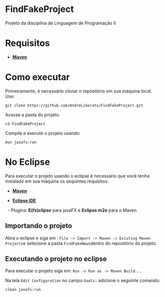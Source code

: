 # FindFakeProject

Projeto da disciplina de Linguagem de Programação II

# Requisitos

- [**Maven**](https://maven.apache.org/download.cgi)
  

# Como executar

Primeiramente, é necessário clonar o repósitório em sua máquina local. Use:

```
git clone https://github.com/AndreLiberato/FindFakeProject.git
```

Acesse a pasta do projeto:

```
cd FindFakeProject
```

Compile e execute o projeto usando:

```
mvn javafx:run
```

# No Eclipse

Para executar o projeto usando o eclipse é necessário que você tenha instalado em sua máquina os sequintes requisitos:

- [**Maven**](https://maven.apache.org/download.cgi)
  
- [**Eclipse IDE**](https://www.eclipse.org/downloads/)
  

  - Plugins: **E(fx)clipse** para javaFX e **Eclipse m2e** para o Maven

## Importando o projeto

Abra o eclipse e siga em : `File -> Import -> Maven -> Existing Maven Projects`e selecione a pasta `FindFakeNews`dentro do repositório do projeto.

## Executando o projeto no eclipse

Para executar o projeto siga em: `Run -> Run as -> Maven Build...`

Na tela `Edit Configuration` no campo `Goals:` adicione o seguinte comando:

```
clean javafx:run
```